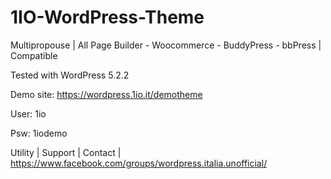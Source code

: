 # 1IO-WordPress-Theme
Multipropouse | All Page Builder - Woocommerce - BuddyPress - bbPress | Compatible

Tested with WordPress 5.2.2

Demo site: https://wordpress.1io.it/demotheme

User: 1io

Psw: 1iodemo

Utility | Support | Contact | https://www.facebook.com/groups/wordpress.italia.unofficial/
